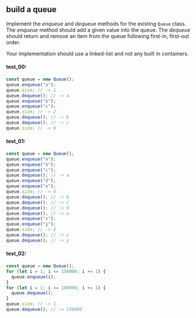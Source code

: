 ## build a queue

Implement the _enqueue_ and _dequeue_ methods for the existing `Queue` class. The _enqueue_ method
should add a given value into the queue. The _dequeue_ should return and remove an item from the
queue following first-in, first-out order.

Your implementation should use a linked-list and not any built in containers. 

#### test_00:

```js
const queue = new Queue();
queue.enqueue("a");
queue.size; // -> 1
queue.dequeue(); // -> a
queue.enqueue("b");
queue.enqueue("c");
queue.size; // -> 2
queue.dequeue(); // -> b
queue.dequeue(); // -> c
queue.size; // -> 0
```

#### test_01:

```js
const queue = new Queue();
queue.enqueue("a");
queue.enqueue("b");
queue.enqueue("c");
queue.dequeue(); // -> a
queue.enqueue("d");
queue.enqueue("e");
queue.size; // -> 4
queue.dequeue(); // -> b
queue.dequeue(); // -> c
queue.dequeue(); // -> d
queue.dequeue(); // -> e
queue.enqueue("x");
queue.enqueue("y");
queue.size; // -> 2
queue.dequeue(); // -> x
queue.dequeue(); // -> y
```

#### test_02:

```js
const queue = new Queue();
for (let i = 1; i <= 150000; i += 1) {
  queue.enqueue(i);
}
for (let i = 1; i <= 149999; i += 1) {
  queue.dequeue();
}
queue.size; // -> 1
queue.dequeue(); // -> 150000
```
